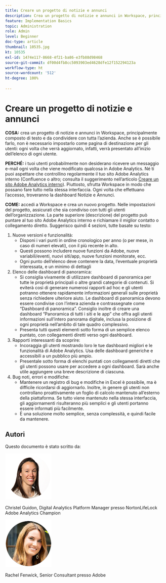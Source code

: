 ```yaml
---
title: Creare un progetto di notizie e annunci
description: Crea un progetto di notizie e annunci in Workspace, principalmente composto di testo e da condividere con tutta l’azienda.
feature: Implementation Basics
topic: Administration
role: Admin
level: Beginner
doc-type: article
thumbnail: 10535.jpg
kt: 10535
exl-id: 1474e117-8668-4f21-ba86-e3fb88d98468
source-git-commit: df00d4fb8cc5093903ed4628dfe12f152294123a
workflow-type: ht
source-wordcount: '512'
ht-degree: 100%

---
```


# Creare un progetto di notizie e annunci

**COSA:** crea un progetto di notizie e annunci in Workspace, principalmente composto di testo e da condividere con tutta l’azienda. Anche se è possibile farlo, non è necessario impostarlo come pagina di destinazione per gli utenti: ogni volta che verrà aggiornato, infatti, verrà presentato all’inizio dell’elenco di ogni utente.

**PERCHÉ:** i tuoi utenti probabilmente non desiderano ricevere un messaggio e-mail ogni volta che viene modificato qualcosa in Adobe Analytics. Né ti puoi aspettare che controllino regolarmente il tuo sito Adobe Analytics interno (Confluence o altro; consulta il suggerimento nell’articolo [Creare un sito Adobe Analytics interno](create-an-internal-adobe-analytics-site.md)). Piuttosto, sfrutta Workspace in modo che possano fare tutto nella stessa interfaccia. Ogni volta che effettuano l’accesso, troveranno la dashboard Notizie e Annunci.

**COME:** accedi a Workspace e crea un nuovo progetto. Nelle impostazioni del progetto, assicurati che sia condiviso con tutti gli utenti dell’organizzazione. La parte superiore (descrizione) del progetto può puntare al tuo sito Adobe Analytics interno e richiamare il miglior contatto o collegamento diretto. Suggerisco quindi 4 sezioni, tutte basate su testo:
1. Nuove versioni e funzionalità:
   * Disponi i vari punti in ordine cronologico per anno (o per mese, in caso di numeri elevati), con il più recente in alto.
   * Questi possono includere nuove funzioni da Adobe, nuove variabili/eventi, nuovi siti/app, nuove funzioni monitorate, ecc.
   * Ogni punto dell’elenco deve contenere la data, l’eventuale proprietà interessata, e un minimo di dettagli
1. Elenco delle dashboard di panoramica:
   * Si consiglia vivamente di utilizzare dashboard di panoramica per tutte le proprietà principali o altre grandi categorie di contenuti. Si eviterà così di generare numerosi rapporti ad hoc e gli utenti potranno ottenere rapidamente informazioni generali sulle proprietà senza richiedere ulteriore aiuto. Le dashboard di panoramica devono essere condivise con l’intera azienda e contrassegnate come “Dashboard di panoramica”. Consiglio inoltre di creare una dashboard “Panoramica di tutti i siti e le app” che offra agli utenti informazioni sull’intero panorama digitale, inclusa la posizione di ogni proprietà nell’ambito di tale quadro complessivo.
   * Presenta tutti questi elementi sotto forma di un semplice elenco puntato, con collegamenti diretti verso ogni dashboard.
1. Rapporti interessanti da scoprire:
   * Incoraggia gli utenti mostrando loro le tue dashboard migliori e le funzionalità di Adobe Analytics. Usa delle dashboard generiche e accessibili a un pubblico più ampio.
   * Presentale sotto forma di elenchi puntati con collegamenti diretti che gli utenti possono usare per accedere a ogni dashboard. Sarà anche utile aggiungere una breve descrizione di ciascuna.
1. Bug noti, errori e modifiche:
   * Mantenere un registro di bug e modifiche in Excel è possibile, ma è difficile ricordarsi di aggiornarlo. Inoltre, in genere gli utenti non controllano proattivamente un foglio di calcolo mantenuto all’esterno della piattaforma. Se tutto viene mantenuto nella stessa interfaccia, gli aggiornamenti risulteranno più semplici e gli utenti portanno essere informati più facilmente.
   * È una soluzione molto semplice, senza complessità, e quindi facile da mantenere.

## Autori

Questo documento è stato scritto da:

![Christel Guidon](assets/Christel-Headshot-150.png)

Christel Guidon, Digital Analytics Platform Manager presso NortonLifeLock 
Adobe Analytics Champion

![Rachel Fenwick](assets/Rachel-Fenwick-150.png)

Rachel Fenwick, Senior Consultant presso Adobe
